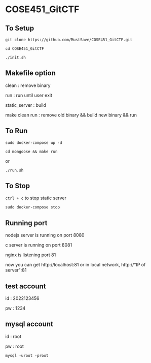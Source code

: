 # COSE451_GitCTF

## To Setup ##
`git clone https://github.com/MustSave/COSE451_GitCTF.git`

`cd COSE451_GitCTF`

`./init.sh`

## Makefile option ##
clean : remove binary

run : run until user exit

static_server : build

make clean run : remove old binary && build new binary && run


## To Run ##
`sudo docker-compose up -d`

`cd mongoose && make run`

or

`./run.sh`


## To Stop ##

`ctrl + c` to stop static server

`sudo docker-compose stop`


## Running port ##
nodejs server is running on port 8080

c server is running on port 8081

nginx is listening port 81

now you can get http://localhost:81 or in local network, http://"IP of server":81

## test account ##
id : 2022123456

pw : 1234

## mysql account ##
id : root

pw : root

`mysql -uroot -proot`

